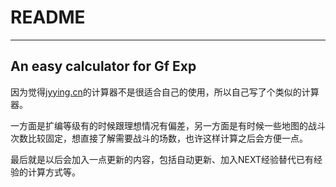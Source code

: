 # README

---

## An easy calculator for Gf Exp

因为觉得[jyying.cn](http://jyying.cn/snqxap/calclevel.html)的计算器不是很适合自己的使用，所以自己写了个类似的计算器。

一方面是扩编等级有的时候跟理想情况有偏差，另一方面是有时候一些地图的战斗次数比较固定，想直接了解需要战斗的场数，也许这样计算之后会方便一点。

最后就是以后会加入一点更新的内容，包括自动更新、加入NEXT经验替代已有经验的计算方式等。
